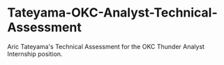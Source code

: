 # Tateyama-OKC-Analyst-Technical-Assessment
Aric Tateyama's Technical Assessment for the OKC Thunder Analyst Internship position. 
